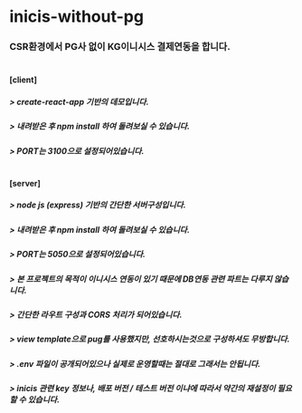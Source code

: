 # inicis-without-pg

### CSR환경에서 PG사 없이 KG이니시스 결제연동을 합니다.

#

#### [client]
##### > create-react-app 기반의 데모입니다.
##### > 내려받은 후 npm install 하여 돌려보실 수 있습니다.
##### > PORT는 3100으로 설정되어있습니다.

#

#### [server]
##### > node js (express) 기반의 간단한 서버구성입니다.
##### > 내려받은 후 npm install 하여 돌려보실 수 있습니다.
##### > PORT는 5050으로 설정되어있습니다.
##### > 본 프로젝트의 목적이 이니시스 연동이 있기 때문에 DB연동 관련 파트는 다루지 않습니다.
##### > 간단한 라우트 구성과 CORS 처리가 되어있습니다.
##### > view template으로 pug를 사용했지만, 선호하시는것으로 구성하셔도 무방합니다.
##### > .env 파일이 공개되어있으나 실제로 운영할때는 절대로 그래서는 안됩니다.
##### > inicis 관련 key 정보나, 배포 버전 / 테스트 버전 이냐에 따라서 약간의 재설정이 필요할 수 있습니다.
